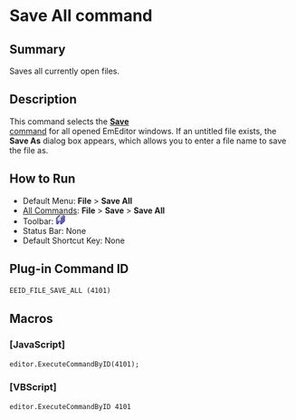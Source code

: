 # Save All command

## Summary

Saves all currently open files.

## Description

This command selects the [**Save** \
command](file_save) for all opened EmEditor windows. If an untitled file exists,
the **Save As** dialog box appears, which allows you to enter a file name to save the file as.

## How to Run

- Default Menu: **File** \> **Save All**
- [All Commands](../tools/all_commands): **File** \> **Save**
\> **Save All**
- Toolbar:
![](../../images/filesaveall.gif)
- Status Bar: None
- Default Shortcut Key: None

## Plug-in Command ID

```
EEID_FILE_SAVE_ALL (4101)
```

## Macros

### \[JavaScript\]

```
editor.ExecuteCommandByID(4101);
```

### \[VBScript\]

```
editor.ExecuteCommandByID 4101
```
